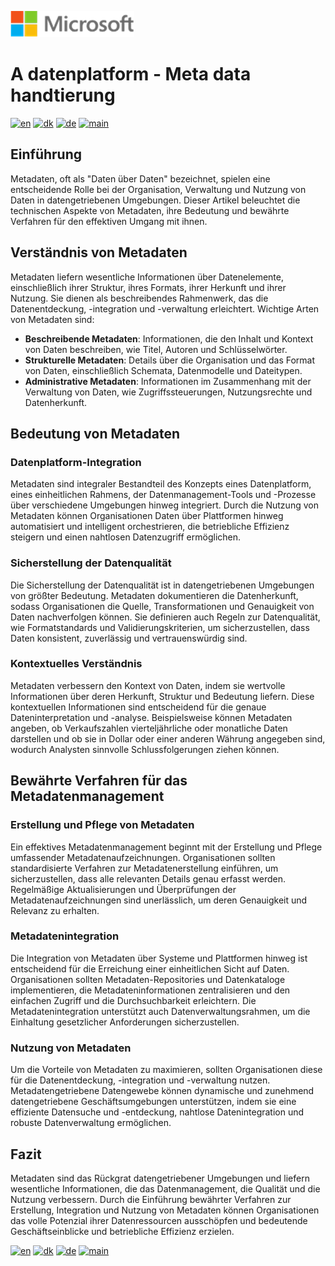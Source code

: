 ![microsoft](../images/microsoft.png)

# A datenplatform - Meta data handtierung

[![en](https://img.shields.io/badge/lang-en-red.svg)](Meta-management.md)
[![dk](https://img.shields.io/badge/lang-da--dk-green.svg)](Meta-management-da.md)
[![de](https://img.shields.io/badge/lang-de-yellow.svg)](Meta-management-de.md)
[![main](https://img.shields.io/badge/main-document-blue.svg)](../README.md)

## Einführung

Metadaten, oft als "Daten über Daten" bezeichnet, spielen eine entscheidende Rolle bei der Organisation, Verwaltung und Nutzung von Daten in datengetriebenen Umgebungen. Dieser Artikel beleuchtet die technischen Aspekte von Metadaten, ihre Bedeutung und bewährte Verfahren für den effektiven Umgang mit ihnen.

## Verständnis von Metadaten

Metadaten liefern wesentliche Informationen über Datenelemente, einschließlich ihrer Struktur, ihres Formats, ihrer Herkunft und ihrer Nutzung. Sie dienen als beschreibendes Rahmenwerk, das die Datenentdeckung, -integration und -verwaltung erleichtert. Wichtige Arten von Metadaten sind:

- **Beschreibende Metadaten**: Informationen, die den Inhalt und Kontext von Daten beschreiben, wie Titel, Autoren und Schlüsselwörter.
- **Strukturelle Metadaten**: Details über die Organisation und das Format von Daten, einschließlich Schemata, Datenmodelle und Dateitypen.
- **Administrative Metadaten**: Informationen im Zusammenhang mit der Verwaltung von Daten, wie Zugriffssteuerungen, Nutzungsrechte und Datenherkunft.

## Bedeutung von Metadaten

### Datenplatform-Integration

Metadaten sind integraler Bestandteil des Konzepts eines Datenplatform, eines einheitlichen Rahmens, der Datenmanagement-Tools und -Prozesse über verschiedene Umgebungen hinweg integriert. Durch die Nutzung von Metadaten können Organisationen Daten über Plattformen hinweg automatisiert und intelligent orchestrieren, die betriebliche Effizienz steigern und einen nahtlosen Datenzugriff ermöglichen.

### Sicherstellung der Datenqualität

Die Sicherstellung der Datenqualität ist in datengetriebenen Umgebungen von größter Bedeutung. Metadaten dokumentieren die Datenherkunft, sodass Organisationen die Quelle, Transformationen und Genauigkeit von Daten nachverfolgen können. Sie definieren auch Regeln zur Datenqualität, wie Formatstandards und Validierungskriterien, um sicherzustellen, dass Daten konsistent, zuverlässig und vertrauenswürdig sind.

### Kontextuelles Verständnis

Metadaten verbessern den Kontext von Daten, indem sie wertvolle Informationen über deren Herkunft, Struktur und Bedeutung liefern. Diese kontextuellen Informationen sind entscheidend für die genaue Dateninterpretation und -analyse. Beispielsweise können Metadaten angeben, ob Verkaufszahlen vierteljährliche oder monatliche Daten darstellen und ob sie in Dollar oder einer anderen Währung angegeben sind, wodurch Analysten sinnvolle Schlussfolgerungen ziehen können.

## Bewährte Verfahren für das Metadatenmanagement

### Erstellung und Pflege von Metadaten

Ein effektives Metadatenmanagement beginnt mit der Erstellung und Pflege umfassender Metadatenaufzeichnungen. Organisationen sollten standardisierte Verfahren zur Metadatenerstellung einführen, um sicherzustellen, dass alle relevanten Details genau erfasst werden. Regelmäßige Aktualisierungen und Überprüfungen der Metadatenaufzeichnungen sind unerlässlich, um deren Genauigkeit und Relevanz zu erhalten.

### Metadatenintegration

Die Integration von Metadaten über Systeme und Plattformen hinweg ist entscheidend für die Erreichung einer einheitlichen Sicht auf Daten. Organisationen sollten Metadaten-Repositories und Datenkataloge implementieren, die Metadateninformationen zentralisieren und den einfachen Zugriff und die Durchsuchbarkeit erleichtern. Die Metadatenintegration unterstützt auch Datenverwaltungsrahmen, um die Einhaltung gesetzlicher Anforderungen sicherzustellen.

### Nutzung von Metadaten

Um die Vorteile von Metadaten zu maximieren, sollten Organisationen diese für die Datenentdeckung, -integration und -verwaltung nutzen. Metadatengetriebene Datengewebe können dynamische und zunehmend datengetriebene Geschäftsumgebungen unterstützen, indem sie eine effiziente Datensuche und -entdeckung, nahtlose Datenintegration und robuste Datenverwaltung ermöglichen.

## Fazit

Metadaten sind das Rückgrat datengetriebener Umgebungen und liefern wesentliche Informationen, die das Datenmanagement, die Qualität und die Nutzung verbessern. Durch die Einführung bewährter Verfahren zur Erstellung, Integration und Nutzung von Metadaten können Organisationen das volle Potenzial ihrer Datenressourcen ausschöpfen und bedeutende Geschäftseinblicke und betriebliche Effizienz erzielen.

[![en](https://img.shields.io/badge/lang-en-red.svg)](Meta-management.md)
[![dk](https://img.shields.io/badge/lang-da--dk-green.svg)](Meta-management-da.md)
[![de](https://img.shields.io/badge/lang-de-yellow.svg)](Meta-management-de.md)
[![main](https://img.shields.io/badge/main-document-blue.svg)](../README.md)